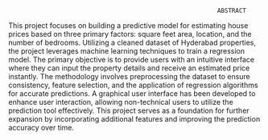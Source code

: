                                                               ABSTRACT 
This project focuses on building a predictive model for estimating house prices based on three primary factors: square feet area, location, and the number of bedrooms. Utilizing a cleaned dataset of Hyderabad properties, the project leverages machine learning techniques to train a regression model. The primary objective is to provide users with an intuitive interface where they can input the property details and receive an estimated price instantly.
The methodology involves preprocessing the dataset to ensure consistency, feature selection, and the application of regression algorithms for accurate predictions. A graphical user interface has been developed to enhance user interaction, allowing non-technical users to utilize the prediction tool effectively. This project serves as a foundation for further expansion by incorporating additional features and improving the prediction accuracy over time.
